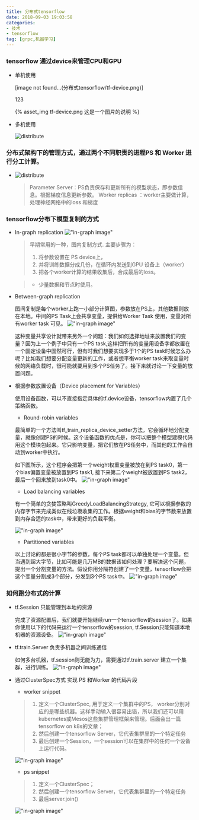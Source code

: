 ```yaml
---
title: 分布式tensorflow
date: 2018-09-03 19:03:58
categories: 
- 技术
- tensorflow
tag: [grpc,机器学习]
---
```


### tensorflow 通过device来管理CPU和GPU
    
* 单机使用
 
    [image not found...(分布式tensorflow/tf-device.png)]

    123

    {% asset_img tf-device.png 这是一个图片的说明 %}

* 多机使用
 
    ![distribute](分布式tensorflow/tf-device-multiserver.png)

### 分布式架构下的管理方式，通过两个不同职责的进程PS 和 Worker 进行分工计算。
* 
    ![distribute](分布式tensorflow/distribute.png)
    
    > Parameter Server：PS负责保存和更新所有的模型状态，即参数信息。根据梯度信息更新参数。
    > Worker replicas ：worker主要做计算，处理神经网络中的loss 和梯度

### tensorflow分布下模型复制的方式
* In-graph replication
  !["in-graph image"](分布式tensorflow/in-graph.png)

    > 早期常用的一种，图内复制方式. 主要步骤为：
    > 1. 将参数设置在 PS device上，
    > 2. 并将训练数据分成几份，在循环内发送到GPU 设备上（worker）
    > 3. 把各个worker计算的结果收集后，合成最后的loss。
  
    >* 少量数据和节点时使用。

* Between-graph replication
  
  图间复制是每个worker上跑一小部分计算图，参数放在PS上，其他数据则放在本地。中间的PS Task上会共享变量，提供给Worker Task 使用，变量对所有worker task 可见。
  !["in-graph image"](分布式tensorflow/between-graph.png)
  
  这种变量共享设计就带来另外一个问题：我们如何选择地址来放置我们的变量？因为上一个例子中只有一个PS task,这样把所有的变量用设备字都放置在一个固定设备中固然可行，但有时我们想要实现多于1个的PS task时候怎么办呢？比如我们想要分配变量更新的工作，或者想平衡worker task来取变量时候的网络负载时，很可能就要用到多个PS任务了。接下来就讨论一下变量的放置问题。

* 根据参数放置设备（Device placement for Variables）
  
  使用设备函数，可以不直接指定具体的tf.device设备，tensorflow内置了几个策略函数。
    
    * Round-robin variables 

    最简单的一个方法叫tf_train_replica_device_setter方法，它会循环地分配变量，就像创建PS的时候。这个设备函数的优点是，你可以把整个模型建模代码用这个模块包起来。它只影响变量，把它们放在PS任务中，而其他的工作会自动到worker中执行。

    如下图所示，这个程序会把第一个weight权重变量被放在到PS task0，第一个bias偏置变量被放置到PS task1, 接下来第二个weight被放置到PS task2，最后一个回来放到task0中。
    !["in-graph image"](分布式tensorflow/rr_v.png)

    * Load balancing variables

    有一个简单的贪婪策略叫GreedyLoadBalancingStrategy, 它可以根据参数的内存字节来完成类似在线垃圾收集的工作。根据weight和bias的字节数来放置到内存合适的task中，带来更好的负载平衡。
    
    !["in-graph image"](分布式tensorflow/lb_v.png)
    * Partitioned variables

    以上讨论的都是很小字节的参数，每个PS task都可以单独处理一个变量。但当遇到超大字节，比如可能是几万MB的数据该如何处理？要解决这个问题，提出一个分割变量的方法。假设你用分隔符创建了一个变量，tensorflow会把这个变量分割成3个部分，分发到3个PS task中。
    !["in-graph image"](分布式tensorflow/parted_v.png)


### 如何跑分布式的计算

* tf.Session 只能管理到本地的资源

    完成了资源配置后，我们就要开始继续run一个tensorflow的session了。如果你使用以下的代码来运行一个tensorflow的session, tf.Session只能知道本地机器的资源设备。
    !["in-graph image"](分布式tensorflow/tf-session.png)

* tf.train.Server 负责多机器之间训练通信

    如何多台机器，tf.session则无能为力，需要通过tf.train.server 建立一个集群，进行训练。
    !["in-graph image"](分布式tensorflow/tf-train-server.png)

* 通过ClusterSpec方式 实现 PS 和Worker 的代码片段
    * worker snippet
    > 1. 定义一个ClusterSpec, 用于定义一个集群中的PS， worker分别对应的是哪些机器。这样手动输入很容易出错，所以我们还可以用kubernetes或Mesos这些集群管理框架来管理。后面会出一篇tensorflow on k8s的文章；
    > 2. 然后创建一个tensorflow Server，它代表集群里的一个特定任务
    > 3. 最后创建一个Session，一个session可以在集群中的任何一个设备上运行代码。

    !["in-graph image"](分布式tensorflow/cluster-worker.png)
    * ps snippet
    > 1. 定义一个ClusterSpec；
    > 2. 然后创建一个tensorflow Server，它代表集群里的一个特定任务
    > 3. 最后server.join()

    !["in-graph image"](分布式tensorflow/cluster-ps.png)

